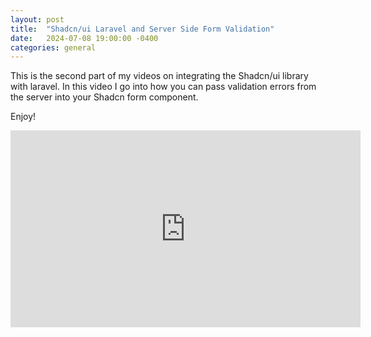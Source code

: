 ```yaml
---
layout: post
title:  "Shadcn/ui Laravel and Server Side Form Validation"
date:   2024-07-08 19:00:00 -0400
categories: general
---
```

This is the second part of my videos on integrating the Shadcn/ui library with laravel. In this video I go into how you can pass validation errors from the server into your Shadcn form component.

Enjoy!

<div class="video-container">
  <iframe width="560" height="315" src="https://www.youtube.com/embed/ZkZPwsrTCHo?si=uITTcxbb_Jj2HxUY" title="YouTube video player" frameborder="0" allow="accelerometer; autoplay; clipboard-write; encrypted-media; gyroscope; picture-in-picture; web-share" referrerpolicy="strict-origin-when-cross-origin" allowfullscreen></iframe>
</div>
